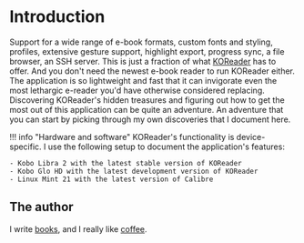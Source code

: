 # Introduction

Support for a wide range of e-book formats, custom fonts and styling, profiles, extensive gesture support, highlight export, progress sync, a file browser, an SSH server. This is just a fraction of what [KOReader](https://github.com/koreader/koreader) has to offer. And you don't need the newest e-book reader to run KOReader either. The application is so lightweight and fast that it can invigorate even the most lethargic e-reader you'd have otherwise considered replacing. Discovering KOReader's hidden treasures and figuring out how to get the most out of this application can be quite an adventure. An adventure that you can start by picking through my own discoveries that I document here.

!!! info "Hardware and software"
    KOReader's functionality is device-specific. I use the following setup to document the application's features:

    - Kobo Libra 2 with the latest stable version of KOReader
    - Kobo Glo HD with the latest development version of KOReader
    - Linux Mint 21 with the latest version of Calibre

## The author

I write [books](https://dmpop.gumroad.com), and I really like [coffee]('https://www.paypal.com/paypalme/dmpop).